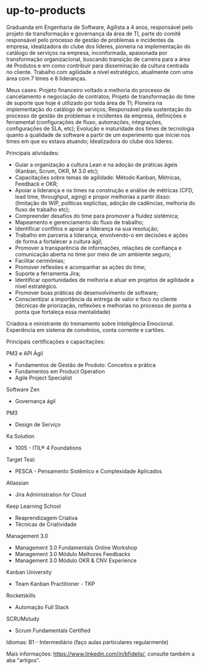 # up-to-products

Graduanda em Engenharia de Software, Agilista a 4 anos, responsável pelo projeto de transformação e governança da área de TI, parte do comitê responsável pelo processo de gestão de problemas e incidentes da empresa, idealizadora do clube dos líderes, pioneira na implementação do catálogo de serviços na empresa, inconformada, apaixonada por transformação organizacional, buscando transição de carreira para a área de Produtos e em como contribuir para disseminação da cultura centrada no cliente.
Trabalho com agilidade a nível estratégico, atualmente com uma área com 7 times e 8 lideranças. 

Meus cases: Projeto financeiro voltado a melhoria do processo de cancelamento e negociação de contratos; Projeto de transformação do time de suporte que hoje é utilizado por toda área de TI; Pioneira na implementação do catálogo de serviços; Responsável pela sustentação do processo de gestão de problemas e incidentes da empresa, definições e ferramental (configurações de fluxo, automações, integrações, configurações de SLA, etc); Evolução e maturidade dos times de tecnologia quanto a qualidade de software a partir de um experimento que iniciei nos times em que eu estava atuando; Idealizadora do clube dos líderes.

Principais atividades: 

- Guiar a organização a cultura Lean e na adoção de práticas ágeis (Kanban, Scrum, OKR, M 3.0 etc);
- Capacitações sobre temas de agilidade: Método Kanban, Métricas, Feedback e OKR;
- Apoiar a liderança e os times na construção e análise de métricas (CFD, lead time, throughput, aging) e propor melhorias a partir disso: (limitação de WIP, políticas explicitas, adoção de cadências, melhoria
do fluxo de trabalho etc);
- Compreender desafios do time para promover a fluidez sistêmica;
- Mapeamento e gerenciamento do fluxo de trabalho;
- Identificar conflitos e apoiar a liderança na sua resolução;
- Trabalho em parceria a liderança, envolvendo-o em decisões e ações de forma a fortalecer a cultura ágil;
- Promover a transparência de informações, relações de confiança e comunicação aberta no time por meio de um ambiente seguro;
- Facilitar cerimônias;
- Promover reflexões e acompanhar as ações do time;
- Suporte a ferramenta Jira;
- Identificar oportunidades de melhoria e atuar em projetos de agilidade a nível estratégico.
- Promover boas práticas de desenvolvimento de software;
- Conscientizar a importância da entrega de valor e foco no cliente (técnicas de priorização, reflexões e melhorias no processo de ponta a ponta que fortaleça essa mentalidade)

Criadora e ministrante do treinamento sobre Inteligência Emocional.
Experiência em sistema de convênios, conta corrente e cartões. 

Principais certificações e capacitações:

PM3 e API Ágil
- Fundamentos de Gestão de Produto: Conceitos e prática
- Fundamentos em Product Operation
- Agile Project Specialist

Software Zen
- Governança ágil

PM3
- Design de Serviço

Ka Solution
- 1005 - ITIL® 4 Foundations

Target Teal:
- PESCA - Pensamento Sistêmico e Complexidade Aplicados

Atlassian
- Jira Administration for Cloud

Keep Learning School
- Reaprendizagem Criativa
- Técnicas de Criatividade

Management 3.0
- Management 3.0 Fundamentals Online Workshop
- Management 3.0 Módulo Melhores Feedbacks
- Management 3.0 Módulo OKR & CNV Experience

Kanban University
- Team Kanban Practitioner - TKP

Rocketskills
- Automação Full Stack

SCRUMstudy
- Scrum Fundamentals Certified


Idiomas: 
B1 - Intermediário (faço aulas particulares regularmente)

Mais informações: https://www.linkedin.com/in/bfidelis/, consulte também a aba "artigos". 
